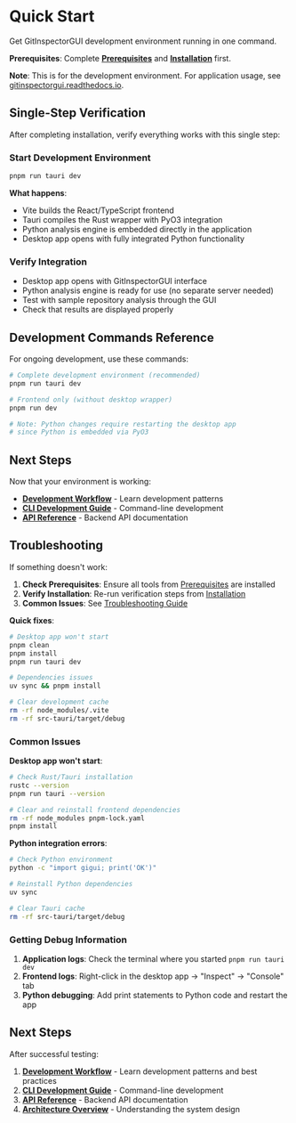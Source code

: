 # Quick Start

Get GitInspectorGUI development environment running in one command.

**Prerequisites**: Complete **[Prerequisites](01-prerequisites.md)** and **[Installation](02-installation.md)** first.

**Note**: This is for the development environment. For application usage, see [gitinspectorgui.readthedocs.io](https://gitinspectorgui.readthedocs.io/en/latest/).

## Single-Step Verification

After completing installation, verify everything works with this single step:

### Start Development Environment

```bash
pnpm run tauri dev
```

**What happens**:

-   Vite builds the React/TypeScript frontend
-   Tauri compiles the Rust wrapper with PyO3 integration
-   Python analysis engine is embedded directly in the application
-   Desktop app opens with fully integrated Python functionality

### Verify Integration

-   Desktop app opens with GitInspectorGUI interface
-   Python analysis engine is ready for use (no separate server needed)
-   Test with sample repository analysis through the GUI
-   Check that results are displayed properly

## Development Commands Reference

For ongoing development, use these commands:

```bash
# Complete development environment (recommended)
pnpm run tauri dev

# Frontend only (without desktop wrapper)
pnpm run dev

# Note: Python changes require restarting the desktop app
# since Python is embedded via PyO3
```

## Next Steps

Now that your environment is working:

-   **[Development Workflow](../development/development-workflow.md)** - Learn development patterns
-   **[CLI Development Guide](../development/cli-development-guide.md)** - Command-line development
-   **[API Reference](../api/reference.md)** - Backend API documentation

## Troubleshooting

If something doesn't work:

1. **Check Prerequisites**: Ensure all tools from [Prerequisites](01-prerequisites.md) are installed
2. **Verify Installation**: Re-run verification steps from [Installation](02-installation.md)
3. **Common Issues**: See [Troubleshooting Guide](../development/troubleshooting.md)

**Quick fixes**:

```bash
# Desktop app won't start
pnpm clean
pnpm install
pnpm run tauri dev

# Dependencies issues
uv sync && pnpm install

# Clear development cache
rm -rf node_modules/.vite
rm -rf src-tauri/target/debug
```

### Common Issues

**Desktop app won't start**:

```bash
# Check Rust/Tauri installation
rustc --version
pnpm run tauri --version

# Clear and reinstall frontend dependencies
rm -rf node_modules pnpm-lock.yaml
pnpm install
```

**Python integration errors**:

```bash
# Check Python environment
python -c "import gigui; print('OK')"

# Reinstall Python dependencies
uv sync

# Clear Tauri cache
rm -rf src-tauri/target/debug
```

### Getting Debug Information

1. **Application logs**: Check the terminal where you started `pnpm run tauri dev`
2. **Frontend logs**: Right-click in the desktop app → "Inspect" → "Console" tab
3. **Python debugging**: Add print statements to Python code and restart the app

## Next Steps

After successful testing:

1. **[Development Workflow](../development/development-workflow.md)** - Learn development patterns and best practices
2. **[CLI Development Guide](../development/cli-development-guide.md)** - Command-line development
3. **[API Reference](../api/reference.md)** - Backend API documentation
4. **[Architecture Overview](../architecture/overview.md)** - Understanding the system design
